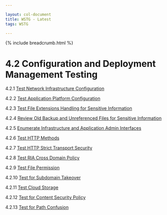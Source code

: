 ```yaml
---

layout: col-document
title: WSTG - Latest
tags: WSTG

---
```


{% include breadcrumb.html %}
# 4.2 Configuration and Deployment Management Testing

4.2.1 [Test Network Infrastructure Configuration](01-Test_Network_Infrastructure_Configuration.md)

4.2.2 [Test Application Platform Configuration](02-Test_Application_Platform_Configuration.md)

4.2.3 [Test File Extensions Handling for Sensitive Information](03-Test_File_Extensions_Handling_for_Sensitive_Information.md)

4.2.4 [Review Old Backup and Unreferenced Files for Sensitive Information](04-Review_Old_Backup_and_Unreferenced_Files_for_Sensitive_Information.md)

4.2.5 [Enumerate Infrastructure and Application Admin Interfaces](05-Enumerate_Infrastructure_and_Application_Admin_Interfaces.md)

4.2.6 [Test HTTP Methods](06-Test_HTTP_Methods.md)

4.2.7 [Test HTTP Strict Transport Security](07-Test_HTTP_Strict_Transport_Security.md)

4.2.8 [Test RIA Cross Domain Policy](08-Test_RIA_Cross_Domain_Policy.md)

4.2.9 [Test File Permission](09-Test_File_Permission.md)

4.2.10 [Test for Subdomain Takeover](10-Test_for_Subdomain_Takeover.md)

4.2.11 [Test Cloud Storage](11-Test_Cloud_Storage.md)

4.2.12 [Test for Content Security Policy](12-Test_for_Content_Security_Policy.md)

4.2.13 [Test for Path Confusion](13-Test_for_Path_Confusion.md)
